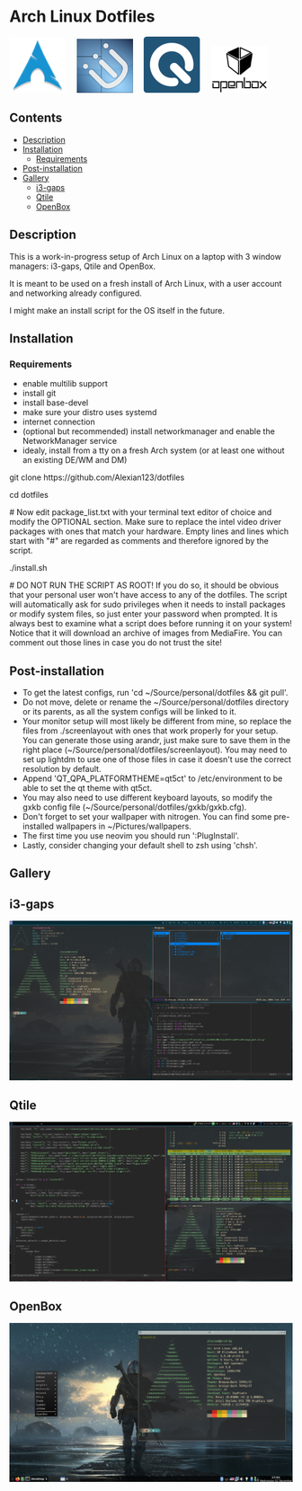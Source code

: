 # Arch Linux Dotfiles 

<a href="https://www.archlinux.org"><img src="/icons/arch.png" width="100"/></a> &nbsp;&nbsp;&nbsp; <a href="https://github.com/Airblader/i3"><img src="/icons/i3.png" width="100"/></a> &nbsp;&nbsp;&nbsp; <a href="http://www.qtile.org"><img src="/icons/qtile.png" width="100"/></a> &nbsp;&nbsp;&nbsp; <a href="http://openbox.org/wiki/Main_Page"><img src="/icons/openbox.jpg" width="100"/></a>

## Contents
  * [Description](#description)
  * [Installation](#installation)
      * [Requirements](#requirements)
  * [Post-installation](#post-installation)
  * [Gallery](#gallery)
      * [i3-gaps](#i3-gaps)
      * [Qtile](#qtile)
      * [OpenBox](#openbox)

## Description
<p>This is a work-in-progress setup of Arch Linux on a laptop with 3 window managers: i3-gaps, Qtile and OpenBox.</p>
<p>It is meant to be used on a fresh install of Arch Linux, with a user account and networking already configured.</p>
<p>I might make an install script for the OS itself in the future.</p>

## Installation
### Requirements
<ul>
 <li>enable multilib support</li>
 <li>install git</li>
 <li>install base-devel</li>
 <li>make sure your distro uses systemd</li>
 <li>internet connection</li>
 <li>(optional but recommended) install networkmanager and enable the NetworkManager service</li>
 <li>idealy, install from a tty on a fresh Arch system (or at least one without an existing DE/WM and DM)
</ul>

<p>git clone https://github.com/Alexian123/dotfiles</p>
<p>cd dotfiles</p>
<p># Now edit package_list.txt with your terminal text editor of choice and modify the OPTIONAL section. Make sure to replace the intel video driver packages with ones that match your hardware. Empty lines and lines which start with "#" are regarded as comments and therefore ignored by the script.</p>
<p>./install.sh</p>
<p># DO NOT RUN THE SCRIPT AS ROOT! If you do so, it should be obvious that your personal user won't have access to any of the dotfiles. The script will automatically ask for sudo privileges when it needs to install packages or modify system files, so just enter your password when prompted. It is always best to examine what a script does before running it on your system! Notice that it will download an archive of images from MediaFire. You can comment out those lines in case you do not trust the site!<p>

## Post-installation
<ul>
 <li>To get the latest configs, run 'cd  ~/Source/personal/dotfiles && git pull'.</li>
 <li>Do not move, delete or rename the ~/Source/personal/dotfiles directory or its parents, as all the system configs will be linked to it.</li>
 <li>Your monitor setup will most likely be different from mine, so replace the files from ./screenlayout with ones that work properly for your setup. You can generate those using arandr, just make sure to save them in the right place (~/Source/personal/dotfiles/screenlayout). You may need to set up lightdm to use one of those files in case it doesn't use the correct resolution by default.</li>
 <li>Append 'QT_QPA_PLATFORMTHEME=qt5ct' to /etc/environment to be able to set the qt theme with qt5ct.</li>
 <li>You may also need to use different keyboard layouts, so modify the gxkb config file (~/Source/personal/dotfiles/gxkb/gxkb.cfg).</li>
 <li>Don't forget to set your wallpaper with nitrogen. You can find some pre-installed wallpapers in ~/Pictures/wallpapers.</li>
 <li>The first time you use neovim you should run ':PlugInstall'.</li>
 <li>Lastly, consider changing your default shell to zsh using 'chsh'.</li>
</ul>

## Gallery

## i3-gaps
<img src="screenshots/i3.png">

## Qtile
<img src="screenshots/qtile.png">

## OpenBox
<img src="screenshots/openbox.png">
